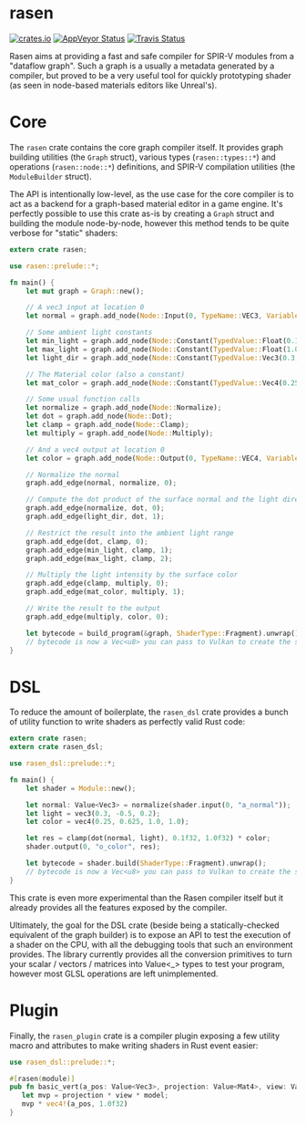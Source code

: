 rasen
================

[![crates.io](https://img.shields.io/crates/v/rasen.svg)](https://crates.io/crates/rasen/)
[![AppVeyor Status](https://ci.appveyor.com/api/projects/status/github/leops/rasen?svg=true)](https://ci.appveyor.com/project/leops/rasen)
[![Travis Status](https://travis-ci.org/leops/rasen.svg?branch=master)](https://travis-ci.org/leops/rasen/)

Rasen aims at providing a fast and safe compiler for SPIR-V modules from a "dataflow graph". Such a graph is a usually a
metadata generated by a compiler, but proved to be a very useful tool for quickly prototyping shader (as seen in
node-based materials editors like Unreal's).

# Core
The `rasen` crate contains the core graph compiler itself. It provides graph building utilities (the `Graph` struct),
various types (`rasen::types::*`) and operations (`rasen::node::*`) definitions, and SPIR-V compilation utilities (the
`ModuleBuilder` struct).

The API is intentionally low-level, as the use case for the core compiler is to act as a backend for a graph-based
material editor in a game engine.  It's perfectly possible to use this crate as-is by creating a `Graph` struct and
building the module node-by-node, however this method tends to be quite verbose for "static" shaders:

```rust
extern crate rasen;

use rasen::prelude::*;

fn main() {
    let mut graph = Graph::new();

    // A vec3 input at location 0
    let normal = graph.add_node(Node::Input(0, TypeName::VEC3, VariableName::Named(String::from("a_normal"))));

    // Some ambient light constants
    let min_light = graph.add_node(Node::Constant(TypedValue::Float(0.1)));
    let max_light = graph.add_node(Node::Constant(TypedValue::Float(1.0)));
    let light_dir = graph.add_node(Node::Constant(TypedValue::Vec3(0.3, -0.5, 0.2)));

    // The Material color (also a constant)
    let mat_color = graph.add_node(Node::Constant(TypedValue::Vec4(0.25, 0.625, 1.0, 1.0)));

    // Some usual function calls
    let normalize = graph.add_node(Node::Normalize);
    let dot = graph.add_node(Node::Dot);
    let clamp = graph.add_node(Node::Clamp);
    let multiply = graph.add_node(Node::Multiply);

    // And a vec4 output at location 0
    let color = graph.add_node(Node::Output(0, TypeName::VEC4, VariableName::Named(String::from("o_color"))));

    // Normalize the normal
    graph.add_edge(normal, normalize, 0);

    // Compute the dot product of the surface normal and the light direction
    graph.add_edge(normalize, dot, 0);
    graph.add_edge(light_dir, dot, 1);

    // Restrict the result into the ambient light range
    graph.add_edge(dot, clamp, 0);
    graph.add_edge(min_light, clamp, 1);
    graph.add_edge(max_light, clamp, 2);

    // Multiply the light intensity by the surface color
    graph.add_edge(clamp, multiply, 0);
    graph.add_edge(mat_color, multiply, 1);

    // Write the result to the output
    graph.add_edge(multiply, color, 0);

    let bytecode = build_program(&graph, ShaderType::Fragment).unwrap();
    // bytecode is now a Vec<u8> you can pass to Vulkan to create the shader module
}
```

# DSL
To reduce the amount of boilerplate, the `rasen_dsl` crate provides a bunch of utility function to write shaders as
perfectly valid Rust code:
```rust
extern crate rasen;
extern crate rasen_dsl;

use rasen_dsl::prelude::*;

fn main() {
    let shader = Module::new();

    let normal: Value<Vec3> = normalize(shader.input(0, "a_normal"));
    let light = vec3(0.3, -0.5, 0.2);
    let color = vec4(0.25, 0.625, 1.0, 1.0);

    let res = clamp(dot(normal, light), 0.1f32, 1.0f32) * color;
    shader.output(0, "o_color", res);

    let bytecode = shader.build(ShaderType::Fragment).unwrap();
    // bytecode is now a Vec<u8> you can pass to Vulkan to create the shader module
}
```

This crate is even more experimental than the Rasen compiler itself but it already provides all the features exposed by
the compiler.

Ultimately, the goal for the DSL crate (beside being a statically-checked equivalent of the graph builder) is to expose
an API to test the execution of a shader on the CPU, with all the debugging tools that such an environment provides. The
library currently provides all the conversion primitives to turn your scalar / vectors / matrices into Value<_> types to
test your program, however most GLSL operations are left unimplemented.

# Plugin
Finally, the `rasen_plugin` crate is a compiler plugin exposing a few utility macro and attributes to make writing
shaders in Rust event easier:
```rust
use rasen_dsl::prelude::*;

#[rasen(module)]
pub fn basic_vert(a_pos: Value<Vec3>, projection: Value<Mat4>, view: Value<Mat4>, model: Value<Mat4>) -> Value<Vec4> {
   let mvp = projection * view * model;
   mvp * vec4!(a_pos, 1.0f32)
}
```
